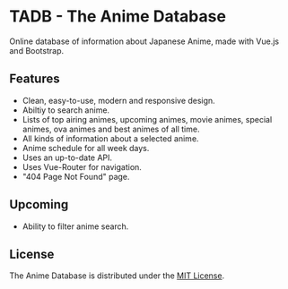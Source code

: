 # TADB - The Anime Database

Online database of information about Japanese Anime, made with Vue.js and Bootstrap.

## Features

* Clean, easy-to-use, modern and responsive design.
* Abiltiy to search anime.
* Lists of top airing animes, upcoming animes, movie animes, special animes, ova animes and best animes of all time.
* All kinds of information about a selected anime.
* Anime schedule for all week days.
* Uses an up-to-date API.
* Uses Vue-Router for navigation.
* "404 Page Not Found" page.

## Upcoming

* Ability to filter anime search.

## License

The Anime Database is distributed under the [MIT License](https://github.com/AmeerTaweel/the-anime-database/blob/master/LICENSE).
